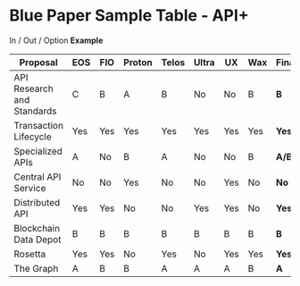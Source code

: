 # Blue Paper Sample Table - API+

In / Out / Option **Example**

| **Proposal** | **EOS** | **FIO** | **Proton** | **Telos** | **Ultra** | **UX** | **Wax** | **Final** |
| --- | --- | --- | --- | --- | --- | --- | --- | --- |
| API Research and Standards | C | B | A | B | No | No | B | **B** |
| Transaction Lifecycle | Yes | Yes | Yes | Yes | Yes | Yes | Yes | **Yes** |
| Specialized APIs | A | No | B | A | No | No | B | **A/B** |
| Central API Service | No | No | Yes | No | No | Yes | No | **No** |
| Distributed API | Yes | Yes | No | No | Yes | Yes | No | **Yes** |
| Blockchain Data Depot | B | B | B | B | B | B | B | **B** |
| Rosetta | Yes | Yes | No | Yes | No | Yes | Yes | **Yes** |
| The Graph | A | B | B | A | A | A | B | **A** |
